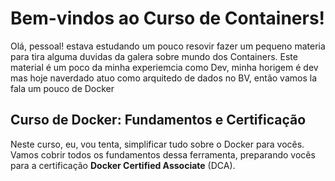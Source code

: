 # Bem-vindos ao Curso de Containers!

Olá, pessoal! estava estudando um pouco resovir fazer um  pequeno materia para tira alguma duvidas da galera sobre mundo dos Containers. Este material é um poco da minha experiemcia como Dev, minha horigem é dev mas hoje naverdado atuo como arquitedo de dados no BV, então vamos la fala um pouco de Docker 

## Curso de Docker: Fundamentos e Certificação

Neste curso, eu, vou tenta, simplificar tudo sobre o Docker para vocês. Vamos cobrir todos os fundamentos dessa ferramenta, preparando vocês para a certificação **Docker Certified Associate** (DCA).
